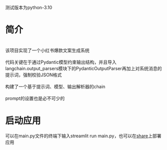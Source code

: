 测试版本为python-3.10
# 简介
<br>该项目实现了一个小红书爆款文案生成系统</br>
<br>代码关键在于通过Pydantic模型约束输出结构，并且导入langchain.output_parsers模块下的PydanticOutputParser再加上对系统消息的提示词，强制校验JSON格式</br>
<br>构建了一个基于提示词、模型、输出解析器的chain</br>
<br>prompt的设置也是必不可少的</br>

# 启动应用
可以在main.py文件的终端下输入streamlit run main.py，也可以在[share](https://share.streamlit.io/)上部署应用
